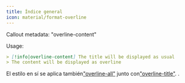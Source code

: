 ```yaml
---
title: Índice general
icon: material/format-overline
---
```


Callout metadata: "overline-content"

Usage:

```md
> [!info|overline-content] The title will be displayed as usual
> The content will be displayed as overline
```

El estilo en sí se aplica también["overline-all"](../combined-styling/page-21.md)
junto con["overline-title"](../title-styling/page-21.md).
.

